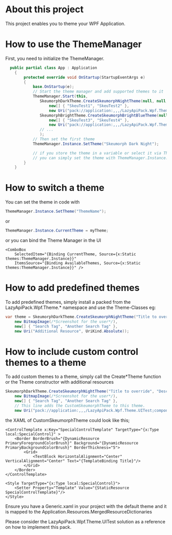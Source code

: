 ﻿# About this project
This project enables you to theme your WPF Application.

# How to use the ThemeManager
First, you need to initialize the ThemeManager.

```csharp
  public partial class App : Application
    {
        protected override void OnStartup(StartupEventArgs e)
        {
            base.OnStartup(e);
            // Start the theme manager and add supported themes to it
            ThemeManager.Start(this,
               SkeumorphDarkTheme.CreateSkeumorphNightTheme(null, null, null,
                   new[] { "SkeuTest1", "SkeuTest2" },
                   new Uri("pack://application:,,,/LazyApiPack.Wpf.Theme.UITest;component/Themes/CustomSkeumorphTheme.xaml", UriKind.Absolute)),
               SkeumorphBrightTheme.CreateSkeumorphBrightBlueTheme(null, null, null,
                   new[] { "SkeuTest3", "SkeuTest4" },
                   new Uri("pack://application:,,,/LazyApiPack.Wpf.Theme.UITest;component/Themes/CustomSkeumorphTheme.xaml", UriKind.Absolute))
               // ...
               );
            // Then set the first theme
            ThemeManager.Instance.SetTheme("Skeumorph Dark Night");

            // if you store the theme in a variable or select it via ThemeManager.Instance.AvailableThemes
            // you can simply set the theme with ThemeManager.Instance.CurrentTheme = myTheme;
        }
    }
```

# How to switch a theme
You can set the theme in code with 
```csharp
ThemeManager.Instance.SetTheme("ThemeName");
```
or
```csharp
ThemeManager.Instance.CurrentTheme = myTheme;
```

or you can bind the Theme Manager in the UI

```xaml
<ComboBox 
    SelectedItem="{Binding CurrentTheme, Source={x:Static themes:ThemeManager.Instance}}" 
    ItemsSource="{Binding AvailableThemes, Source={x:Static themes:ThemeManager.Instance}}" />
```

# How to add predefined themes
To add predefined themes, simply install a packed from the LazyApiPack.Wpf.Theme.* namespace and use the Theme-Classes
eg:
```csharp
var theme = SkeumorphDarkTheme.CreateSkeumorphNightTheme("Title to override", "Description to override", 
    new BitmapImage(/*Screenshot for the user*/),
    new[] { "Search Tag", "Another Search Tag" },
    new Uri("Additional Resource", UriKind.Absolute));
```

# How to include custom control themes to a theme
To add custom themes to a theme, simply call the Create*Theme function or the Theme constructor with additional resources

```csharp
SkeumorphDarkTheme.CreateSkeumorphNightTheme("Title to override", "Description to override", 
    new BitmapImage(/*Screenshot for the user*/),
    new[] { "Search Tag", "Another Search Tag" },
    // This line adds the CustomSkeumorphTheme to this theme.
    new Uri("pack://application:,,,/LazyApiPack.Wpf.Theme.UITest;component/Themes/CustomSkeumorphTheme.xaml", UriKind.Absolute));
```
the XAML of CustomSkeumorphTheme could look like this;
```xaml
<ControlTemplate x:Key="SpecialControlTemplate" TargetType="{x:Type local:SpecialControl}" >
    <Border BorderBrush="{DynamicResource PrimaryForegroundColorBrush}" Background="{DynamicResource PrimaryBackgroundColorBrush}" BorderThickness="5">
        <Grid>
            <TextBlock HorizontalAlignment="Center" VerticalAlignment="Center" Text="{TemplateBinding Title}"/>
        </Grid>
    </Border>
</ControlTemplate>

<Style TargetType="{x:Type local:SpecialControl}">
    <Setter Property="Template" Value="{StaticResource SpecialControlTemplate}"/>
</Style>
```

Ensure you have a Generic.xaml in your project with the default theme and it is mapped to the Application.Resources.MergedResourceDictionaries

Please consider the LazyApiPack.Wpf.Theme.UITest solution as a reference on how to implement this pack.